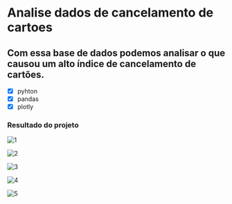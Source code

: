# Analise dados de cancelamento de cartoes
## Com essa base de dados podemos analisar o que causou um alto índice de cancelamento de cartões.

- [x] pyhton
- [x] pandas
- [x] plotly

### Resultado do projeto
![1](https://github.com/Cristiannireis/Analise_dados_cartoes/assets/43080297/ac2ca5bf-34ec-4ea6-84ee-699cc1758c55)

![2](https://github.com/Cristiannireis/Analise_dados_cartoes/assets/43080297/b6fe8ccd-e762-4554-8b43-e321ac160268)

![3](https://github.com/Cristiannireis/Analise_dados_cartoes/assets/43080297/8e0c8ba5-859a-4e02-a0ad-72dd66e9830a)

![4](https://github.com/Cristiannireis/Analise_dados_cartoes/assets/43080297/2fbb270a-3745-4e4b-a939-ee0e12818be5)

![5](https://github.com/Cristiannireis/Analise_dados_cartoes/assets/43080297/18413db4-a3c1-46f3-bed9-6d5f3a5c9ef3)




